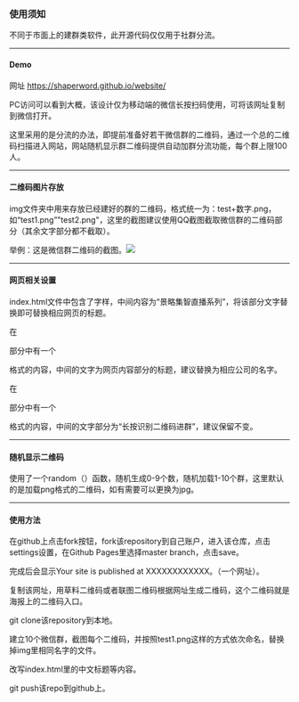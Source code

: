 ### 使用须知

不同于市面上的建群类软件，此开源代码仅仅用于社群分流。

---

#### Demo

网址 https://shaperword.github.io/website/

PC访问可以看到大概，该设计仅为移动端的微信长按扫码使用，可将该网址复制到微信打开。

这里采用的是分流的办法，即提前准备好若干微信群的二维码，通过一个总的二维码扫描进入网站，网站随机显示群二维码提供自动加群分流功能，每个群上限100人。

---

#### 二维码图片存放

img文件夹中用来存放已经建好的群的二维码，格式统一为：test+数字.png，如“test1.png”"test2.png"，这里的截图建议使用QQ截图截取微信群的二维码部分（其余文字部分都不截取）。



举例：这是微信群二维码的截图。![](C:\Users\l\Desktop\website\img\test1.png)

---

#### 网页相关设置

index.html文件中包含了<title></title>字样，中间内容为“景略集智直播系列”，将该部分文字替换即可替换相应网页的标题。

在<div id="word">部分中有一个<p></p>格式的内容，中间的文字为网页内容部分的标题，建议替换为相应公司的名字。

在<div id="subword">部分中有一个<p></p>格式的内容，中间的文字部分为“长按识别二维码进群”，建议保留不变。

---



#### 随机显示二维码

使用了一个random（）函数，随机生成0-9个数，随机加载1-10个群，这里默认的是加载png格式的二维码，如有需要可以更换为jpg。

---

#### 使用方法

在github上点击fork按钮，fork该repository到自己账户，进入该仓库，点击settings设置，在Github Pages里选择master branch，点击save。

完成后会显示Your site is published at XXXXXXXXXXXX。（一个网址）。

复制该网址，用草料二维码或者联图二维码根据网址生成二维码，这个二维码就是海报上的二维码入口。

git clone该repository到本地。

建立10个微信群，截图每个二维码，并按照test1.png这样的方式依次命名，替换掉img里相同名字的文件。

改写index.html里的中文标题等内容。

git push该repo到github上。





